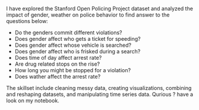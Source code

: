 I have explored the Stanford Open Policing Project dataset and analyzed the impact of gender, weather on police behavior to find answer to the questions below:

* Do the genders commit different violations?
* Does gender affect who gets a ticket for speeding?
* Does gender affect whose vehicle is searched?
* Does gender affect who is frisked during a search?
* Does time of day affect arrest rate?
* Are drug related stops on the rise?
* How long you might be stopped for a violation?
* Does wather affect the arrest rate?

The skillset include cleaning messy data, creating visualizations, combining and reshaping datasets, and manipulating time series data. Qurious ? have a look on my notebook.
